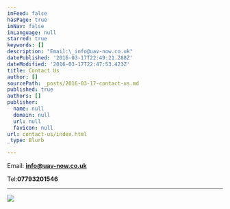 ```yaml
---
inFeed: false
hasPage: true
inNav: false
inLanguage: null
starred: true
keywords: []
description: "Email:\_info@uav-now.co.uk"
datePublished: '2016-03-17T22:49:21.288Z'
dateModified: '2016-03-17T22:47:53.423Z'
title: Contact Us
author: []
sourcePath: _posts/2016-03-17-contact-us.md
published: true
authors: []
publisher:
  name: null
  domain: null
  url: null
  favicon: null
url: contact-us/index.html
_type: Blurb

---
```

Email: **info@uav-now.co.uk**

Tel:**07793201546**

****
![](https://the-grid-user-content.s3-us-west-2.amazonaws.com/d6945904-3789-4fa2-a44c-2273b6a9a8e1.jpg)